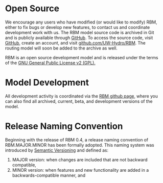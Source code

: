 # Open Source

We encourage any users who have modified (or would like to modify) RBM, either to fix bugs or develop new features, to contact us and coordinate development work with us. The RBM model source code is archived in Git and is publicly available through [GitHub](https://github.com). To access the source code, visit [GitHub](https://github.com), create an account, and visit [github.com/UW-Hydro/RBM](https://github.com/UW-Hydro/RBM). The routing model will soon be added to the archive as well.

RBM is an open source development model and is released under the terms of the [GNU General Public License v2 (GPL).](http://www.gnu.org/licenses/old-licenses/gpl-2.0.html)


# Model Development

All development activity is coordinated via the [RBM github page](https://github.com/UW-Hydro/RBM), where you can also find all archived, current, beta, and development versions of the model.

# Release Naming Convention

Beginning with the release of RBM 0.4, a release naming convention of RBM.MAJOR.MINOR has been formally adopted. This naming system was introduced by [Semantic Versioning](http://semver.org/spec/v2.0.0.html) and defined as:

1.  MAJOR version: when changes are included that are not backward compatible,
2.  MINOR version: when features and new functionality are added in a backwards-compatible manner, and
